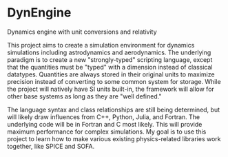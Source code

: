# DynEngine
Dynamics engine with unit conversions and relativity

This project aims to create a simulation environment for dynamics simulations including astrodynamics and aerodynamics.
The underlying paradigm is to create a new "strongly-typed" scripting language, except that the quantities must be "typed" with a dimension instead of classical datatypes.
Quantities are always stored in their original units to maximize precision instead of converting to some common system for storage.
While the project will natively have SI units built-in, the framework will allow for other base systems as long as they are "well defined."

The language syntax and class relationships are still being determined, but will likely draw influences from C++, Python, Julia, and Fortran.
The underlying code will be in Fortran and C most likely.  This will provide maximum performance for complex simulations.
My goal is to use this project to learn how to make various existing physics-related libraries work together, like SPICE and SOFA.
